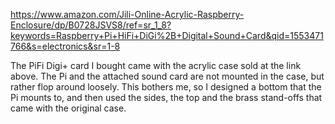 https://www.amazon.com/Jili-Online-Acrylic-Raspberry-Enclosure/dp/B0728JSVS8/ref=sr_1_8?keywords=Raspberry+Pi+HiFi+DiGi%2B+Digital+Sound+Card&qid=1553471766&s=electronics&sr=1-8

The PiFi Digi+ card I bought came with the acrylic case sold at the link above.  The Pi and the attached sound card are not mounted in the case, but rather flop around loosely.  This bothers me, so I designed a bottom that the Pi mounts to, and then used the sides, the top and the brass stand-offs that came with the original case.
